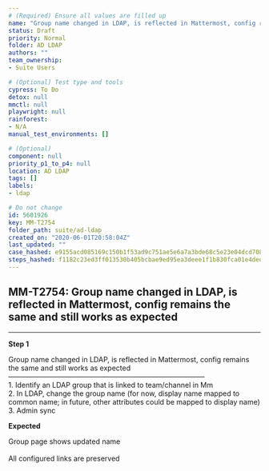 ```yaml
---
# (Required) Ensure all values are filled up
name: "Group name changed in LDAP, is reflected in Mattermost, config remains the same and still works as expected"
status: Draft
priority: Normal
folder: AD LDAP
authors: ""
team_ownership: 
- Suite Users

# (Optional) Test type and tools
cypress: To Do
detox: null
mmctl: null
playwright: null
rainforest: 
- N/A
manual_test_environments: []

# (Optional)
component: null
priority_p1_to_p4: null
location: AD LDAP
tags: []
labels: 
- ldap

# Do not change
id: 5601926
key: MM-T2754
folder_path: suite/ad-ldap
created_on: "2020-06-01T20:58:04Z"
last_updated: ""
case_hashed: e9155acd085169c150b1f53ad9c751ae5e6a7a3bde68c5e23e04dcd708c3c828a27242158f738dbdabecde3bd6668914
steps_hashed: f1182c23ed3ff013530b405bcbae9ed95ea3deee1f1b830fca01e4dedab4bd2fffcad6d4d527bf3dbbaf706b46b3deda
---
```


## MM-T2754: Group name changed in LDAP, is reflected in Mattermost, config remains the same and still works as expected

---

**Step 1**

Group name changed in LDAP, is reflected in Mattermost, config remains the same and still works as expected\
————————————————————————————\
1\. Identify an LDAP group that is linked to team/channel in Mm\
2\. In LDAP, change the group name (for now, display name mapped to common name; in future, other attributes could be mapped to display name)\
3\. Admin sync

**Expected**

Group page shows updated name\
\
All configured links are preserved
